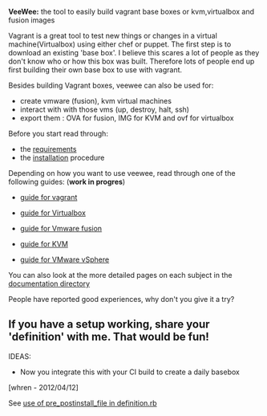 **VeeWee:** the tool to easily build vagrant base boxes or kvm,virtualbox and fusion images

Vagrant is a great tool to test new things or changes in a virtual machine(Virtualbox) using either chef or puppet.
The first step is to download an existing 'base box'. I believe this scares a lot of people as they don't know who or how this box was built. Therefore lots of people end up first building their own base box to use with vagrant.

Besides building Vagrant boxes, veewee can also be used for:

- create vmware (fusion), kvm  virtual machines 
- interact with with those vms (up, destroy, halt, ssh)
- export them : OVA for fusion, IMG for KVM and ovf for virtualbox

Before you start read through:

- the [requirements](https://github.com/jedi4ever/veewee/tree/master/doc/requirements.md)
- the [installation](https://github.com/jedi4ever/veewee/tree/master/doc/installation.md) procedure

Depending on how you want to use veewee, read through one of the following guides: (**work in progres**)

- [guide for vagrant](https://github.com/jedi4ever/veewee/tree/master/doc/vagrant.md)

- [guide for Virtualbox](https://github.com/jedi4ever/veewee/tree/master/doc/vbox.md)
- [guide for Vmware fusion](https://github.com/jedi4ever/veewee/tree/master/doc/fusion.md)
- [guide for KVM](https://github.com/jedi4ever/veewee/tree/master/doc/kvm.md)
- [guide for VMware vSphere](https://github.com/jedi4ever/veewee/tree/master/doc/vsphere.md)

You can also look at the more detailed pages on each subject in the [documentation directory](https://github.com/jedi4ever/veewee/tree/master/doc)

People have reported good experiences, why don't you give it a try?

## If you have a setup working, share your 'definition' with me. That would be fun! 

IDEAS:

- Now you integrate this with your CI build to create a daily basebox

[whren - 2012/04/12]

See [use of pre_postinstall_file in definition.rb](https://github.com/whren/veewee/wiki/Use-of-pre_postinstall_file-in-definition.rb)
